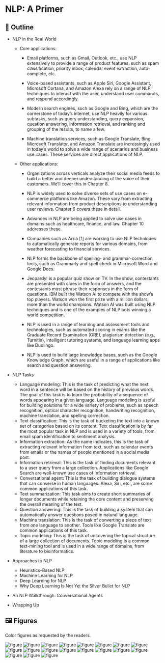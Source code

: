# NLP: A Primer

## 🔖 Outline

* NLP in the Real World
    * Core applications:

         * Email platforms, such as Gmail, Outlook, etc., use NLP extensively to provide a range of product features, such as spam classification, priority inbox, calendar event extraction, auto-complete, etc.

         * Voice-based assistants, such as Apple Siri, Google Assistant, Microsoft Cortana, and Amazon Alexa rely on a range of NLP techniques to interact with the user, understand user commands, and respond accordingly.

         * Modern search engines, such as Google and Bing, which are the cornerstone of today’s internet, use NLP heavily for various subtasks, such as query understanding, query expansion, question answering, information retrieval, and ranking and grouping of the results, to name a few.

         * Machine translation services, such as Google Translate, Bing Microsoft Translator, and Amazon Translate are increasingly used in today’s world to solve a wide range of scenarios and business use cases. These services are direct applications of NLP.
     
    * Other applications:

         * Organizations across verticals analyze their social media feeds to build a better and deeper understanding of the voice of their customers. We’ll cover this in Chapter 8.

         * NLP is widely used to solve diverse sets of use cases on e-commerce platforms like Amazon. These vary from extracting relevant information from product descriptions to understanding user reviews. Chapter 9 covers these in detail.

         * Advances in NLP are being applied to solve use cases in domains such as healthcare, finance, and law. Chapter 10 addresses these.

         * Companies such as Arria [1] are working to use NLP techniques to automatically generate reports for various domains, from weather forecasting to financial services.

         * NLP forms the backbone of spelling- and grammar-correction tools, such as Grammarly and spell check in Microsoft Word and Google Docs.

         * Jeopardy! is a popular quiz show on TV. In the show, contestants are presented with clues in the form of answers, and the contestants must phrase their responses in the form of questions. IBM built the Watson AI to compete with the show’s top players. Watson won the first prize with a million dollars, more than the world champions. Watson AI was built using NLP techniques and is one of the examples of NLP bots winning a world competition.

         * NLP is used in a range of learning and assessment tools and technologies, such as automated scoring in exams like the Graduate Record Examination (GRE), plagiarism detection (e.g., Turnitin), intelligent tutoring systems, and language learning apps like Duolingo.

         * NLP is used to build large knowledge bases, such as the Google Knowledge Graph, which are useful in a range of applications like search and question answering.
           
* NLP Tasks
    * Language modeling: This is the task of predicting what the next word in a sentence will be based on the history of previous words. The goal of this task is to learn the probability of a sequence of words appearing in a given language. Language modeling is useful for building solutions for a wide variety of problems, such as speech recognition, optical character recognition, handwriting recognition, machine translation, and spelling correction.
    * Text classification: This is the task of bucketing the text into a known set of categories based on its content. Text classification is by far the most popular task in NLP and is used in a variety of tools, from email spam identification to sentiment analysis.
    * Information extraction: As the name indicates, this is the task of extracting relevant information from text, such as calendar events from emails or the names of people mentioned in a social media post.
    * Information retrieval: This is the task of finding documents relevant to a user query from a large collection. Applications like Google Search are well-known use cases of information retrieval.
    * Conversational agent: This is the task of building dialogue systems that can converse in human languages. Alexa, Siri, etc., are some common applications of this task.
    * Text summarization: This task aims to create short summaries of longer documents while retaining the core content and preserving the overall meaning of the text.
    * Question answering: This is the task of building a system that can automatically answer questions posed in natural language.
    * Machine translation: This is the task of converting a piece of text from one language to another. Tools like Google Translate are common applications of this task.
    * Topic modeling: This is the task of uncovering the topical structure of a large collection of documents. Topic modeling is a common text-mining tool and is used in a wide range of domains, from literature to bioinformatics.

* Approaches to NLP
  * Heuristics-Based NLP
  * Machine Learning for NLP
  * Deep Learning for NLP
  * Why Deep Learning Is Not Yet the Silver Bullet for NLP
* An NLP Walkthrough: Conversational Agents
* Wrapping Up

## 🖼️ Figures

Color figures as requested by the readers. 

![figure](https://github.com/practical-nlp/practical-nlp-figures/raw/master/figures/1-1.png)
![figure](https://github.com/practical-nlp/practical-nlp-figures/raw/master/figures/1-2.png)
![figure](https://github.com/practical-nlp/practical-nlp-figures/raw/master/figures/1-3.png)
![figure](https://github.com/practical-nlp/practical-nlp-figures/raw/master/figures/1-4.png)
![figure](https://github.com/practical-nlp/practical-nlp-figures/raw/master/figures/1-5.png)
![figure](https://github.com/practical-nlp/practical-nlp-figures/raw/master/figures/1-6.png)
![figure](https://github.com/practical-nlp/practical-nlp-figures/raw/master/figures/1-7.png)
![figure](https://github.com/practical-nlp/practical-nlp-figures/raw/master/figures/1-8.png)
![figure](https://github.com/practical-nlp/practical-nlp-figures/raw/master/figures/1-9.png)
![figure](https://github.com/practical-nlp/practical-nlp-figures/raw/master/figures/1-10.png)
![figure](https://github.com/practical-nlp/practical-nlp-figures/raw/master/figures/1-11.png)
![figure](https://github.com/practical-nlp/practical-nlp-figures/raw/master/figures/1-12.png)
![figure](https://github.com/practical-nlp/practical-nlp-figures/raw/master/figures/1-13.png)
![figure](https://github.com/practical-nlp/practical-nlp-figures/raw/master/figures/1-14.png)
![figure](https://github.com/practical-nlp/practical-nlp-figures/raw/master/figures/1-15.png)
![figure](https://github.com/practical-nlp/practical-nlp-figures/raw/master/figures/1-16.png)
![figure](https://github.com/practical-nlp/practical-nlp-figures/raw/master/figures/1-17.png)
![figure](https://github.com/practical-nlp/practical-nlp-figures/raw/master/figures/1-18.png)
![figure](https://github.com/practical-nlp/practical-nlp-figures/raw/master/figures/1-19.png)
